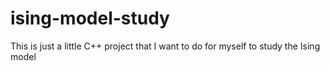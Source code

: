 # ising-model-study
This is just a little C++ project that I want to do for myself to study the Ising model
